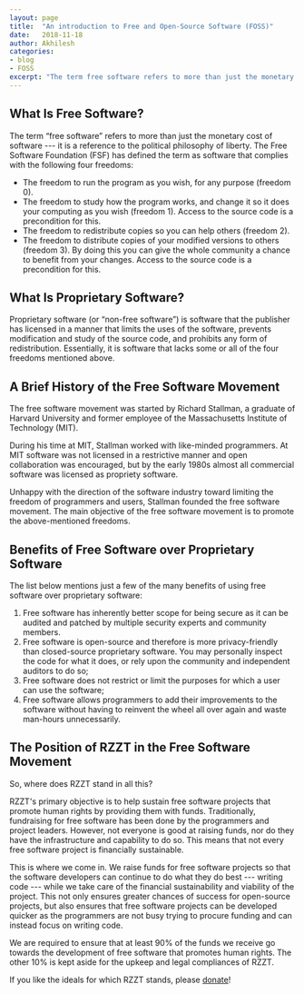 ```yaml
---
layout: page
title:  "An introduction to Free and Open-Source Software (FOSS)"
date:   2018-11-18
author: Akhilesh
categories:
- blog
- FOSS
excerpt: "The term free software refers to more than just the monetary cost of software --- it is a reference to the political philosophy of liberty. The Free Software Foundation (FSF) has defined the term as software that complies with the following four freedoms ..."
---
```


## What Is Free Software?

The term “free software” refers to more than just the monetary cost of software --- it is a reference to the political philosophy of liberty. The Free Software Foundation (FSF) has defined the term as software that complies with the following four freedoms:

- The freedom to run the program as you wish, for any purpose (freedom 0).
- The freedom to study how the program works, and change it so it does your computing as you wish (freedom 1). Access to the source code is a precondition for this.
- The freedom to redistribute copies so you can help others (freedom 2).
- The freedom to distribute copies of your modified versions to others (freedom 3). By doing this you can give the whole community a chance to benefit from your changes. Access to the source code is a precondition for this.

## What Is Proprietary Software?

Proprietary software (or “non-free software”) is software that the publisher has licensed in a manner that limits the uses of the software, prevents modification and study of the source code, and prohibits any form of redistribution. Essentially, it is software that lacks some or all of the four freedoms mentioned above.

## A Brief History of the Free Software Movement

The free software movement was started by Richard Stallman, a graduate of Harvard University and former employee of the Massachusetts Institute of Technology (MIT).

During his time at MIT, Stallman worked with like-minded programmers. At MIT software was not licensed in a restrictive manner and open collaboration was encouraged, but by the early 1980s almost all commercial software was licensed as propriety software.

Unhappy with the direction of the software industry toward limiting the freedom of programmers and users, Stallman founded the free software movement. The main objective of the free software movement is to promote the above-mentioned freedoms.

## Benefits of Free Software over Proprietary Software

The list below mentions just a few of the many benefits of using free software over proprietary software:

1. Free software has inherently better scope for being secure as it can be audited and patched by multiple security experts and community members.
2. Free software is open-source and therefore is more privacy-friendly than closed-source proprietary software. You may personally inspect the code for what it does, or rely upon the community and independent auditors to do so;
3. Free software does not restrict or limit the purposes for which a user can use the software;
4. Free software allows programmers to add their improvements to the software without having to reinvent the wheel all over again and waste man-hours unnecessarily.

## The Position of RZZT in the Free Software Movement

So, where does RZZT stand in all this?

RZZT's primary objective is to help sustain free software projects that promote human rights by providing them with funds. Traditionally, fundraising for free software has been done by the programmers and project leaders. However, not everyone is good at raising funds, nor do they have the infrastructure and capability to do so. This means that not every free software project is financially sustainable.

This is where we come in. We raise funds for free software projects so that the software developers can continue to do what they do best --- writing code --- while we take care of the financial sustainability and viability of the project. This not only ensures greater chances of success for open-source projects, but also ensures that free software projects can be developed quicker as the programmers are not busy trying to procure funding and can instead focus on writing code.

We are required to ensure that at least 90% of the funds we receive go towards the development of free software that promotes human rights. The other 10% is kept aside for the upkeep and legal compliances of RZZT.

If you like the ideals for which RZZT stands, please [donate](https://rzzt.io/donate/)!
